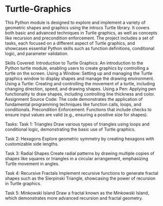 # Turtle-Graphics
This Python module is designed to explore and implement a variety of geometric shapes and graphics using the introcs Turtle library. It covers both basic and advanced techniques in Turtle graphics, as well as concepts like recursion and precondition enforcement. The project includes a set of tasks, each focused on a different aspect of Turtle graphics, and showcases essential Python skills such as function definitions, conditional logic, and parameter validation.

Skills Covered:
Introduction to Turtle Graphics: An introduction to the Python turtle module, enabling users to create graphics by controlling a turtle on the screen.
Using a Window: Setting up and managing the Turtle graphics window to display shapes and manage the drawing environment.
Using a Turtle: Creating and controlling the movement of a turtle, including changing direction, speed, and drawing shapes.
Using a Pen: Applying pen functionality to draw shapes, including controlling line thickness and color.
Assignment Source Code: The code demonstrates the application of fundamental programming techniques like function calls, loops, and conditionals.
Precondition Enforcement: Functions that include checks to ensure input values are valid (e.g., ensuring a positive size for shapes).

Tasks:
Task 1: Triangles
Draw various types of triangles using loops and conditional logic, demonstrating the basic use of Turtle graphics.

Task 2: Hexagons
Explore geometric symmetry by creating hexagons with customizable side lengths.

Task 3: Radial Shapes
Create radial patterns by drawing multiple copies of shapes like squares or triangles in a circular arrangement, emphasizing Turtle movement in angles.

Task 4: Recursive Fractals
Implement recursive functions to generate fractal shapes such as the Sierpinski Triangle, showcasing the power of recursion in Turtle graphics.

Task 5: Minkowski Island
Draw a fractal known as the Minkowski Island, which demonstrates more advanced recursion and fractal geometry.

